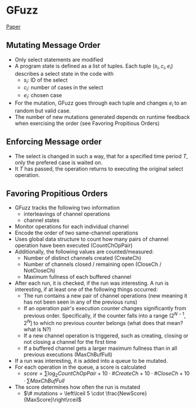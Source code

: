 # GFuzz

[Paper](https://github.com/system-pclub/GFuzz/blob/main/gfuzz.pdf)

## Mutating Message Order

- Only select statements are modified
- A program state is defined as a list of tuples. Each tuple $(s_i, c_i, e_i)$ describes a select state in the code with
  - $s_i$: ID of the select
  - $c_i$: number of cases in the select
  - $e_i$: chosen case
- For the mutation, GFuzz goes through each tuple and changes $e_i$ to an random but valid case.
- The number of new mutations generated depends on runtime feedback when exercising the order (see Favoring Propitious Orders)

## Enforcing Message order

- The select is changed in such a way, that for a specified time period $T$, only the prefered case is waited on.
- It $T$ has passed, the operation returns to executing the original select operation.

## Favoring Propitious Orders

- GFuzz tracks the following two information
  - interleavings of channel operations
  - channel states
- Monitor operations for each individual channel
- Encode the order of two same-channel operations
- Uses global data structure to count how many pairs of channel operation have been executed (CountChOpPair)
- Additionally, the following values are counted/measured:
  - Number of distinct channels created (CreateCh)
  - Number of channels closed / remaining open (CloseCh / NotCloseCh)
  - Maximum fullness of each buffered channel
- After each run, it is checked, if the run was interesting. A run is interesting, if at least one of the following things occurred:
  - The run contains a new pair of channel operations (new meaning it has not been seen in any of the previous runs)
  - If an operation pair's execution counter changes significantly from previous order. Specifically, if the counter falls into a range $(2^{N-1}, 2^N]$ to which no previous counter belongs (what does that mean? what is N?)
  - If a new channel operation is triggered, such as creating, closing or not closing a channel for the first time
  - If a buffered channel gets a larger maximum fullness than in all previous executions (MaxChBufFull)
- If a run was interesting, it is added into a queue to be mutated.
- For each operation in the queue, a score is calculated
  - $score = \sum \log_2 CountChOpPair + 10 \cdot \#CreateCh +  10\cdot \#CloseCh + 10\cdot \sum MaxChBufFull$
- The score determines how often the run is mutated
  - $\# mutations = \left\lceil 5 \cdot \frac{NewScore}{MaxScore}\right\rceil$


